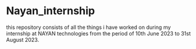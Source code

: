 # Nayan_internship

this repository consists of all the things i have worked on during my internship at NAYAN technologies from the period of 10th June 2023 to 31st August 2023.
